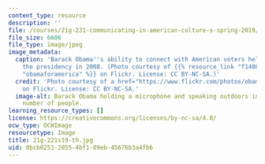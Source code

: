 ```yaml
---
content_type: resource
description: ''
file: /courses/21g-221-communicating-in-american-culture-s-spring-2019/0bcb025120554bf189eb45676b3a4fb6_21g-221s19-th.jpg
file_size: 6606
file_type: image/jpeg
image_metadata:
  caption: 'Barack Obama''s ability to connect with American voters helped him win
    the presidency in 2008. (Photo courtesy of {{% resource_link "f14086ba-8381-4397-b34f-37ac28cc92e3"
    "obamaforamerica" %}} on Flickr. License: CC BY-NC-SA.)'
  credit: 'Photo courtesy of a href="https://www.flickr.com/photos/obamaforamerica/539663044">obamaforamerica
    on Flickr. License: CC BY-NC-SA.'
  image-alt: Barack Obama holding a microphone and speaking outdoors in front of a
    number of people.
learning_resource_types: []
license: https://creativecommons.org/licenses/by-nc-sa/4.0/
ocw_type: OCWImage
resourcetype: Image
title: 21g-221s19-th.jpg
uid: 0bcb0251-2055-4bf1-89eb-45676b3a4fb6
---
```

